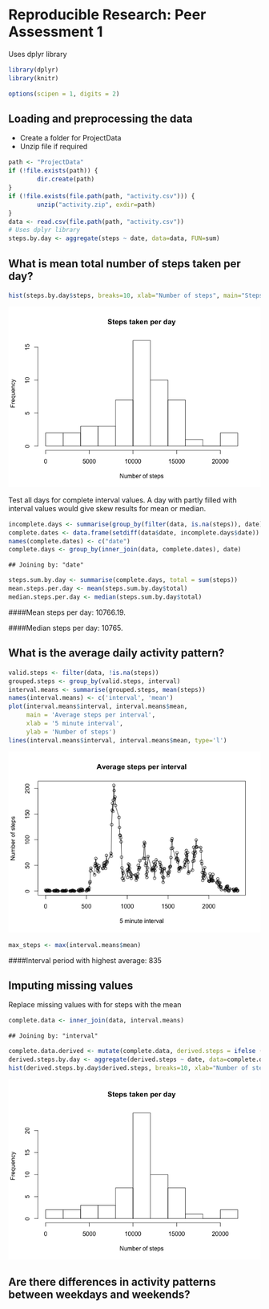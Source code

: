 # Reproducible Research: Peer Assessment 1

Uses dplyr library


```r
library(dplyr)
library(knitr)
```


```r
options(scipen = 1, digits = 2)
```

## Loading and preprocessing the data
- Create a folder for ProjectData
- Unzip file if required

```r
path <- "ProjectData"
if (!file.exists(path)) {
        dir.create(path)
}
if (!file.exists(file.path(path, "activity.csv"))) {
        unzip("activity.zip", exdir=path)
}
data <- read.csv(file.path(path, "activity.csv"))
# Uses dplyr library
steps.by.day <- aggregate(steps ~ date, data=data, FUN=sum)
```

## What is mean total number of steps taken per day?

```r
hist(steps.by.day$steps, breaks=10, xlab="Number of steps", main="Steps taken per day")
```

![](./PA1_template_files/figure-html/histogram-1.png) 
 
Test all days for complete interval values. A day with partly filled 
with interval values would give skew results for mean or median.

```r
incomplete.days <- summarise(group_by(filter(data, is.na(steps)), date), count = n())
complete.dates <- data.frame(setdiff(data$date, incomplete.days$date))
names(complete.dates) <- c("date")
complete.days <- group_by(inner_join(data, complete.dates), date)
```

```
## Joining by: "date"
```

```r
steps.sum.by.day <- summarise(complete.days, total = sum(steps))
mean.steps.per.day <- mean(steps.sum.by.day$total)
median.steps.per.day <- median(steps.sum.by.day$total)
```

####Mean steps per day: 10766.19.

####Median steps per day: 10765.


## What is the average daily activity pattern?

```r
valid.steps <- filter(data, !is.na(steps))
grouped.steps <- group_by(valid.steps, interval)
interval.means <- summarise(grouped.steps, mean(steps))
names(interval.means) <- c('interval', 'mean')
plot(interval.means$interval, interval.means$mean, 
     main = 'Average steps per interval',
     xlab = '5 minute interval', 
     ylab = 'Number of steps')
lines(interval.means$interval, interval.means$mean, type='l')
```

![](./PA1_template_files/figure-html/plot_for_steps-1.png) 

```r
max_steps <- max(interval.means$mean)
```

####Interval period with highest average: 835

## Imputing missing values
Replace missing values with for steps with the mean

```r
complete.data <- inner_join(data, interval.means)
```

```
## Joining by: "interval"
```

```r
complete.data.derived <- mutate(complete.data, derived.steps = ifelse ((is.na(steps)), mean, steps))
derived.steps.by.day <- aggregate(derived.steps ~ date, data=complete.data.derived, FUN=sum)
hist(derived.steps.by.day$derived.steps, breaks=10, xlab="Number of steps", main="Steps taken per day")
```

![](./PA1_template_files/figure-html/derive_values_for_na_from_mean-1.png) 

## Are there differences in activity patterns between weekdays and weekends?
